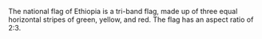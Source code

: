 The national flag of Ethiopia is a tri-band flag, made up of three equal horizontal stripes of green, yellow, and red. The flag has an aspect ratio of 2:3.